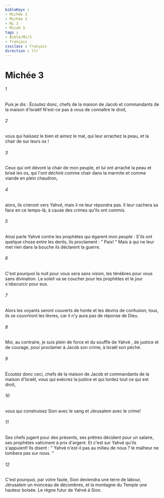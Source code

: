 ```yaml
---
bibleKeys : 
- Michée 3
- Michée 3
- Mi 3
- Micah 3
tags : 
- Bible/Mi/3
- français
cssclass : français
direction : ltr
---
```


# Michée 3

###### 1
Puis je dis : Écoutez donc, chefs de la maison de Jacob et commandants de la maison d'Israël! N'est-ce pas à vous de connaître le droit, 
###### 2
vous qui haïssez le bien et aimez le mal, qui leur arrachez la peau, et la chair de sur leurs os ! 
###### 3
Ceux qui ont dévoré la chair de mon peuple, et lui ont arraché la peau et brisé les os, qui l'ont déchiré comme chair dans la marmite et comme viande en plein chaudron, 
###### 4
alors, ils crieront vers Yahvé, mais il ne leur répondra pas. Il leur cachera sa face en ce temps-là, à cause des crimes qu'ils ont commis. 
###### 5
Ainsi parle Yahvé contre les prophètes qui égarent mon peuple : S'ils ont quelque chose entre les dents, ils proclament : " Paix! " Mais à qui ne leur met rien dans la bouche ils déclarent la guerre. 
###### 6
C'est pourquoi la nuit pour vous sera sans vision, les ténèbres pour vous sans divination. Le soleil va se coucher pour les prophètes et le jour s'obscurcir pour eux. 
###### 7
Alors les voyants seront couverts de honte et les devins de confusion; tous, ils se couvriront les lèvres, car il n'y aura pas de réponse de Dieu. 
###### 8
Moi, au contraire, je suis plein de force et du souffle de Yahvé , de justice et de courage, pour proclamer à Jacob son crime, à Israël son péché. 
###### 9
Écoutez donc ceci, chefs de la maison de Jacob et commandants de la maison d'Israël, vous qui exécrez la justice et qui tordez tout ce qui est droit, 
###### 10
vous qui construisez Sion avec le sang et Jérusalem avec le crime! 
###### 11
Ses chefs jugent pour des présents, ses prêtres décident pour un salaire, ses prophètes vaticinent à prix d'argent. Et c'est sur Yahvé qu'ils s'appuient! Ils disent : " Yahvé n'est-il pas au milieu de nous ? le malheur ne tombera pas sur nous. " 
###### 12
C'est pourquoi, par votre faute, Sion deviendra une terre de labour, Jérusalem un monceau de décombres, et la montagne du Temple une hauteur boisée. Le règne futur de Yahvé à Sion. 
